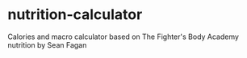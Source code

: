# nutrition-calculator
Calories and macro calculator based on The Fighter's Body Academy nutrition by Sean Fagan
